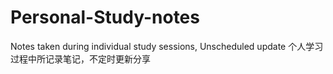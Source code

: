 # Personal-Study-notes
Notes taken during individual study sessions, Unscheduled update
个人学习过程中所记录笔记，不定时更新分享
